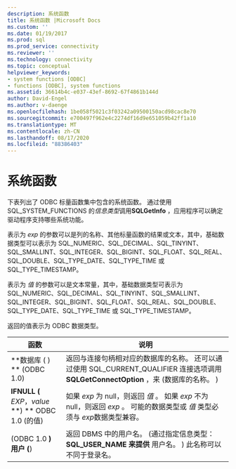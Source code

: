 ```yaml
---
description: 系统函数
title: 系统函数 |Microsoft Docs
ms.custom: ''
ms.date: 01/19/2017
ms.prod: sql
ms.prod_service: connectivity
ms.reviewer: ''
ms.technology: connectivity
ms.topic: conceptual
helpviewer_keywords:
- system functions [ODBC]
- functions [ODBC], system functions
ms.assetid: 36614b4c-e037-43ef-8692-67f4861b144d
author: David-Engel
ms.author: v-daenge
ms.openlocfilehash: 1be058f5021c3f03242a09500150acd98cac8e70
ms.sourcegitcommit: e700497f962e4c2274df16d9e651059b42ff1a10
ms.translationtype: MT
ms.contentlocale: zh-CN
ms.lasthandoff: 08/17/2020
ms.locfileid: "88386403"
---
```

# <a name="system-functions"></a>系统函数
下表列出了 ODBC 标量函数集中包含的系统函数。 通过使用 SQL_SYSTEM_FUNCTIONS 的*信息类型*调用**SQLGetInfo** ，应用程序可以确定驱动程序支持哪些系统功能。  
  
 表示为 *exp* 的参数可以是列的名称、其他标量函数的结果或文本，其中，基础数据类型可以表示为 SQL_NUMERIC、SQL_DECIMAL、SQL_TINYINT、SQL_SMALLINT、SQL_INTEGER、SQL_BIGINT、SQL_FLOAT、SQL_REAL、SQL_DOUBLE、SQL_TYPE_DATE、SQL_TYPE_TIME 或 SQL_TYPE_TIMESTAMP。  
  
 表示为 *值* 的参数可以是文本常量，其中，基础数据类型可表示为 SQL_NUMERIC、SQL_DECIMAL、SQL_TINYINT、SQL_SMALLINT、SQL_INTEGER、SQL_BIGINT、SQL_FLOAT、SQL_REAL、SQL_DOUBLE、SQL_TYPE_DATE、SQL_TYPE_TIME 或 SQL_TYPE_TIMESTAMP。  
  
 返回的值表示为 ODBC 数据类型。  
  
|函数|说明|  
|--------------|-----------------|  
|**数据库 ( ) **  (ODBC 1.0) |返回与连接句柄相对应的数据库的名称。 还可以通过使用 SQL_CURRENT_QUALIFIER 连接选项调用 **SQLGetConnectOption** ，来 (数据库的名称。 ) |  
|**IFNULL (** _EXP_，_value_ **) ** ODBC 1.0 (的值) |如果 *exp* 为 null，则返回 *值* 。 如果 *exp* 不为 null，则返回 *exp* 。 可能的数据类型或 *值* 类型必须与 *exp*数据类型兼容。|  
| (ODBC 1.0 **) 用户 (**) |返回 DBMS 中的用户名。  (通过指定信息类型： **SQL_USER_NAME 来提供** 用户名。 ) 此名称可以不同于登录名。|
